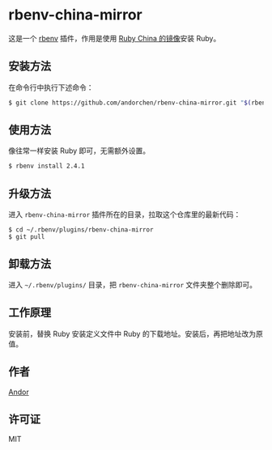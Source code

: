 # rbenv-china-mirror

这是一个 [rbenv](https://github.com/rbenv/rbenv) 插件，作用是使用 [Ruby China 的镜像](https://cache.ruby-china.com/)安装 Ruby。

## 安装方法

在命令行中执行下述命令：

```sh
$ git clone https://github.com/andorchen/rbenv-china-mirror.git "$(rbenv root)"/plugins/rbenv-china-mirror
```

## 使用方法

像往常一样安装 Ruby 即可，无需额外设置。

```sh
$ rbenv install 2.4.1
```

## 升级方法

进入 `rbenv-china-mirror` 插件所在的目录，拉取这个仓库里的最新代码：

```
$ cd ~/.rbenv/plugins/rbenv-china-mirror
$ git pull
```

## 卸载方法

进入 `~/.rbenv/plugins/` 目录，把 `rbenv-china-mirror` 文件夹整个删除即可。

## 工作原理

安装前，替换 Ruby 安装定义文件中 Ruby 的下载地址。安装后，再把地址改为原值。

## 作者

[Andor](http://about.ac)

## 许可证

MIT

